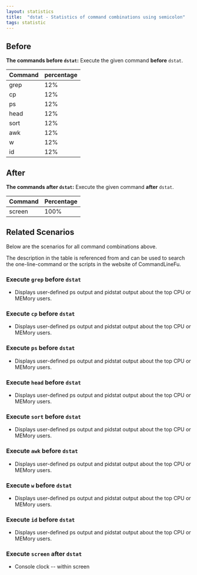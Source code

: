 ```yaml
---
layout: statistics
title:  "dstat - Statistics of command combinations using semicolon"
tags: statistic
---
```


## Before

__The commands before `dstat`:__  Execute the given command __before__ `dstat`.

| Command | percentage |
|--------|--------|
| grep | 12% |
| cp | 12% |
| ps | 12% |
| head | 12% |
| sort | 12% |
| awk | 12% |
| w | 12% |
| id | 12% |



## After

__The commands after `dstat`:__ Execute the given command __after__ `dstat`.

| Command | Percentage | 
|-------|--------|
| screen | 100% |



## Related Scenarios

Below are the scenarios for all command combinations above.

The description in the table is referenced from and can be used to search the one-line-command or the scripts in the website of CommandLineFu.


### Execute `grep` before `dstat`

- Displays user-defined ps output and pidstat output about the top CPU or MEMory users.

            
### Execute `cp` before `dstat`

- Displays user-defined ps output and pidstat output about the top CPU or MEMory users.

            
### Execute `ps` before `dstat`

- Displays user-defined ps output and pidstat output about the top CPU or MEMory users.

            
### Execute `head` before `dstat`

- Displays user-defined ps output and pidstat output about the top CPU or MEMory users.

            
### Execute `sort` before `dstat`

- Displays user-defined ps output and pidstat output about the top CPU or MEMory users.

            
### Execute `awk` before `dstat`

- Displays user-defined ps output and pidstat output about the top CPU or MEMory users.

            
### Execute `w` before `dstat`

- Displays user-defined ps output and pidstat output about the top CPU or MEMory users.

            
### Execute `id` before `dstat`

- Displays user-defined ps output and pidstat output about the top CPU or MEMory users.

            


### Execute `screen` after `dstat`

- Console clock -- within screen

            
